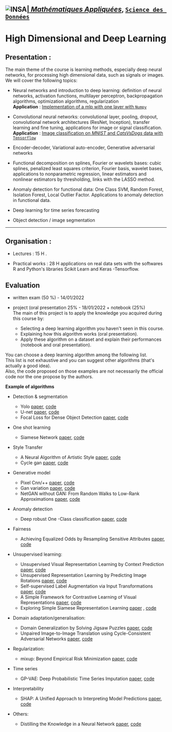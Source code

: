 ## <a href="http://www.insa-toulouse.fr/" ><img src="http://www.math.univ-toulouse.fr/~besse/Wikistat/Images/Logo_INSAvilletoulouse-RVB.png" style="float:left; max-width: 80px; display: inline" alt="INSA"/> |  [*Mathématiques Appliquées*](http://www.math.insa-toulouse.fr/fr/index.html), [`Science des Données`](http://www.math.insa-toulouse.fr/fr/enseignement.html) 

# High Dimensional and Deep Learning

## Presentation :

The main theme of the course is learning methods, especially deep neural networks, for  processing  high dimensional  data, such as signals or images. We will cover the following topics:

 
* Neural networks and introduction to deep learning: definition of neural networks, activation functions, multilayer perceptron, backpropagation algorithms, optimization algorithms, regularization  
**Application** : [Implementation of a mlp with one layer with `Numpy`](https://github.com/wikistat/High-Dimensional-Deep-Learning/tree/master/BackPropagation)


* Convolutional neural networks: convolutional layer, pooling, dropout, convolutional network architectures (ResNet, Inception), transfer learning and fine tuning, applications for image or signal classification.  
**Application** : [Image classification on *MNIST* and *CatsVsDogs* data with `Tensorflow`](https://github.com/wikistat/High-Dimensional-Deep-Learning/tree/master/ImageClassification)


* Encoder-decoder, Variational auto-encoder, Generative adversarial networks

* Functional decomposition on splines, Fourier or wavelets bases: cubic splines, penalized least squares criterion, Fourier basis, wavelet bases, applications to nonparametric regression, linear estimators and nonlinear estimators by thresholding, links with the LASSO method.

* Anomaly detection for functional data: One Class SVM, Random Forest, Isolation Forest, Local Outlier Factor. Applications to  anomaly detection in functional data.
 
* Deep learning for time series forecasting
 
* Object detection / image segmentation

------------
 

## Organisation : 

* Lectures : 15 H .

* Practical works : 28 H applications on real data sets with the softwares R and Python's libraries Scikit Learn and Keras -Tensorflow. 

## Evaluation

* written exam (50 %) - 14/01/2022

* project (oral presentation 25% - 18/01/2022 + notebook (25%) <br>The main of this project is to apply the knowledge you acquired during this course by:

    * Selecting a deep learning algorithm you haven't seen in this course.
    * Explaining how this algorithm works (oral presentation).
    * Apply these algorithm on a dataset and explain their performances (notebook and oral presentation).

You can choose a deep learning algorithm among the following list. <br>
This list is not exhaustive and you can suggest other algorithms (that's actually a good idea). <br>
Also, the code proposed on those examples are not necessarily the official code nor the one propose by the authors. <br>


**Example of algorithms**
 
* Detection & segmentation
    * Yolo [paper](https://arxiv.org/abs/1804.02767), [code](https://github.com/pjreddie/darknet)
    * U-net [paper](https://arxiv.org/abs/1505.04597), [code](https://www.tensorflow.org/tutorials/images/segmentation)
    * Focal Loss for Dense Object Detection [paper](https://arxiv.org/abs/1708.02002), [code](https://github.com/fizyr/keras-retinanet)

* One shot learning
    * Siamese Network [paper](https://www.cs.cmu.edu/~rsalakhu/papers/oneshot1.pdf), [code](https://github.com/tensorfreitas/Siamese-Networks-for-One-Shot-Learning)
 
* Style Transfer 
    * A Neural Algorithm of Artistic Style [paper](https://arxiv.org/abs/1508.06576), [code](https://www.tensorflow.org/tutorials/generative/style_transfer)
    * Cycle gan [paper](https://arxiv.org/pdf/1703.10593.pdf), [code](https://github.com/junyanz/pytorch-CycleGAN-and-pix2pix)
 
* Generative model
    * Pixel Cnn/++ [paper](https://arxiv.org/abs/1606.05328), [code](https://github.com/openai/pixel-cnn)
    * Gan variation [paper](https://arxiv.org/abs/1701.07875), [code](https://github.com/martinarjovsky/WassersteinGAN)
    * NetGAN without GAN: From Random Walks to Low-Rank Approximations [paper](https://www.tml.cs.uni-tuebingen.de/team/luxburg/publications/RensburgLuxburg_Netgan_without_Gan2020.pdf), [code](https://github.com/hheidrich/CELL)
    
* Anomaly detection 
   * Deep robust One -Class classification [paper](https://arxiv.org/pdf/2002.12718.pdf), [code](https://github.com/microsoft/EdgeML)
 
* Fairness
    * Achieving Equalized Odds by Resampling Sensitive Attributes [paper](https://arxiv.org/abs/2006.04292), [code](https://github.com/yromano/fair_dummies)
    
* Unsupervised learning:
    * Unsupervised Visual Representation Learning by Context Prediction [paper](https://arxiv.org/abs/1505.05192), [code](https://github.com/cdoersch/deepcontext)
    * Unsupervised Representation Learning by Predicting Image Rotations [paper](https://openreview.net/forum?id=S1v4N2l0-), [code](https://github.com/gidariss/FeatureLearningRotNet)
    * Self-supervised Label Augmentation via Input Transformations [paper](https://arxiv.org/abs/1910.05872), [code](https://github.com/hankook/SLA)
    * A Simple Framework for Contrastive Learning of Visual Representations [paper](https://arxiv.org/abs/2002.05709), [code](https://github.com/sthalles/SimCLR)
    * Exploring Simple Siamese Representation Learning [paper](https://arxiv.org/abs/2011.10566)
, [code](https://github.com/facebookresearch/simsiam)

* Domain adaptation/generalisation:
    * Domain Generalization by Solving Jigsaw Puzzles [paper](https://arxiv.org/pdf/1903.06864.pdf), [code](https://github.com/fmcarlucci/JigenDG)
    * Unpaired Image-to-Image Translation using Cycle-Consistent Adversarial Networks [paper](https://arxiv.org/pdf/1703.10593.pdf), [code](https://github.com/junyanz/pytorch-CycleGAN-and-pix2pix)

* Regularization:
    * mixup: Beyond Empirical Risk Minimization [paper](https://arxiv.org/abs/1710.09412), [code](https://github.com/facebookresearch/mixup-cifar10)

* Time series
    * GP-VAE: Deep Probabilistic Time Series Imputation [paper](https://arxiv.org/abs/1907.04155), [code](https://github.com/ratschlab/GP-VAE)
 
 * Interpretability
    * SHAP: A Unified Approach to Interpreting Model Predictions [paper](https://arxiv.org/pdf/1705.07874.pdf), [code](https://github.com/slundberg/shap)

* Others:
    * Distilling the Knowledge in a Neural Network [paper](https://arxiv.org/abs/1503.02531), [code](https://github.com/peterliht/knowledge-distillation-pytorch)

   
   

